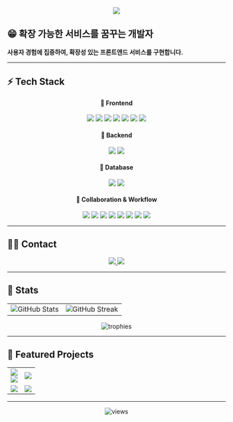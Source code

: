 <div align="center">
  <img src="https://capsule-render.vercel.app/api?type=waving&color=gradient&height=180&text=Hello,%20I'm%20minji!&fontColor=ffffff&fontSize=50" />
</div>

## 😁 확장 가능한 서비스를 꿈꾸는 개발자
**사용자 경험에 집중하여, 확장성 있는 프론트엔드 서비스를 구현합니다.**

---

## ⚡ Tech Stack

<div align="center">

#### 🎨 Frontend
<img src="https://img.shields.io/badge/JavaScript-ES6+-F7DF1E?style=for-the-badge&logo=javascript&logoColor=000000" />
<img src="https://img.shields.io/badge/TypeScript-3178C6?style=for-the-badge&logo=TypeScript&logoColor=white" />
<img src="https://img.shields.io/badge/React-61DAFB?style=for-the-badge&logo=React&logoColor=000000" />
<img src="https://img.shields.io/badge/Next.js-000000?style=for-the-badge&logo=Next.js&logoColor=white" />
<img src="https://img.shields.io/badge/TailwindCSS-06B6D4?style=for-the-badge&logo=TailwindCSS&logoColor=white" />
<img src="https://img.shields.io/badge/Zustand-443A31?style=for-the-badge&logo=react&logoColor=white" />
<img src="https://img.shields.io/badge/Styled_Components-DB7093?style=for-the-badge&logo=styledcomponents&logoColor=white" />

#### 🔧 Backend
<img src="https://img.shields.io/badge/Node.js-339933?style=for-the-badge&logo=nodedotjs&logoColor=white" />
<img src="https://img.shields.io/badge/Express-000000?style=for-the-badge&logo=express&logoColor=white" />

#### 💾 Database
<img src="https://img.shields.io/badge/MySQL-4479A1?style=for-the-badge&logo=MySQL&logoColor=white" />
<img src="https://img.shields.io/badge/Prisma-2D3748?style=for-the-badge&logo=Prisma&logoColor=white" />

#### 🤝 Collaboration & Workflow
<img src="https://img.shields.io/badge/Git-F05032?style=for-the-badge&logo=Git&logoColor=white" />
<img src="https://img.shields.io/badge/GitHub-181717?style=for-the-badge&logo=github&logoColor=white" />
<img src="https://img.shields.io/badge/Jira-0052CC?style=for-the-badge&logo=jira&logoColor=white" />
<img src="https://img.shields.io/badge/Vercel-000000?style=for-the-badge&logo=vercel&logoColor=white" />
<img src="https://img.shields.io/badge/Figma-F24E1E?style=for-the-badge&logo=Figma&logoColor=white" />
<img src="https://img.shields.io/badge/Zeplin-FDBD39?style=for-the-badge&logo=zeplin&logoColor=white" />
<img src="https://img.shields.io/badge/Notion-000000?style=for-the-badge&logo=Notion&logoColor=white" />
<img src="https://img.shields.io/badge/Trello-0052CC?style=for-the-badge&logo=Trello&logoColor=white" />

</div>


---


## 🧑‍💻 Contact
<div align="center">
  <a href="mailto:ahn.minji38@gmail.com">
    <img src="https://img.shields.io/badge/Gmail-EA4335?style=flat-square&logo=Gmail&logoColor=white">
  </a>
  <a href="https://www.instagram.com/lbx_44">
    <img src="https://img.shields.io/badge/Instagram-E4405F?style=flat-square&logo=Instagram&logoColor=white">
  </a>
</div>

---

## 🏅 Stats

<table align="center">
  <tr>
    <td>
      <img 
        src="https://github-readme-stats.vercel.app/api?username=minji-38&custom_title=minji-38's%20GitHub%20Stats&show_icons=true&hide_border=true" 
        alt="GitHub Stats" />
    </td>
    <td>
      <img 
        src="https://streak-stats.demolab.com?user=minji-38&hide_border=true" 
        alt="GitHub Streak" />
    </td>
  </tr>
</table>

<div align="center">
  <img src="https://github-profile-trophy.vercel.app/?username=minji-38&row=1&column=6&no-frame=true" alt="trophies" />
</div>

---

## 📌 Featured Projects

<table align="center">
  <tr>
    <!-- UFO-Fi -->
    <td align="center">
      <a href="https://github.com/minji-38/UFO-Fi-FE">
        <img src="https://github-readme-stats.vercel.app/api/pin/?username=minji-38&repo=UFO-Fi-FE&hide_border=true" />
      </a><br/>
      <a href="https://github.com/Ureca-Final-Project-Team1/UFO-Fi-BE">
        <img src="https://img.shields.io/badge/Backend-Repo-blue?style=flat-square&logo=github" />
      </a>
    </td>
    <!-- Moo-mool -->
    <td align="center">
      <a href="https://github.com/minji-38/moo-mool">
        <img src="https://github-readme-stats.vercel.app/api/pin/?username=minji-38&repo=moo-mool&hide_border=true" />
      </a>
    </td>
  </tr>
  <tr>
    <!-- Bugzero FE -->
    <td align="center">
      <a href="https://github.com/minji-38/Bugzero-Frontend">
        <img src="https://github-readme-stats.vercel.app/api/pin/?username=minji-38&repo=Bugzero-Frontend&hide_border=true" />
      </a>
    </td>
    <!-- Bugzero BE -->
    <td align="center">
      <a href="https://github.com/minji-38/Bugzero-Backend">
        <img src="https://github-readme-stats.vercel.app/api/pin/?username=minji-38&repo=Bugzero-Backend&hide_border=true" />
      </a>
    </td>
  </tr>
</table>



---

<div align="center">
  
  <!-- 방문자 카운터 (선택) -->
  <img src="https://komarev.com/ghpvc/?username=minji-38&label=Profile%20Views&color=0e75b6&style=flat" alt="views" />
  
</div>

